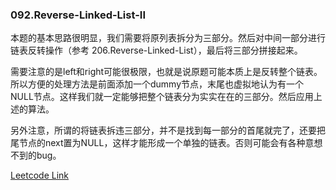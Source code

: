 ### 092.Reverse-Linked-List-II

本题的基本思路很明显，我们需要将原列表拆分为三部分。然后对中间一部分进行链表反转操作（参考 206.Reverse-Linked-List），最后将三部分拼接起来。

需要注意的是left和right可能很极限，也就是说原题可能本质上是反转整个链表。所以方便的处理方法是前面添加一个dummy节点，末尾也虚拟地认为有一个NULL节点。这样我们就一定能够把整个链表分为实实在在的三部分。然后应用上述的算法。

另外注意，所谓的将链表拆违三部分，并不是找到每一部分的首尾就完了，还要把尾节点的next置为NULL，这样才能形成一个单独的链表。否则可能会有各种意想不到的bug。

[Leetcode Link](https://leetcode.com/problems/reverse-linked-list-ii)
